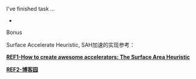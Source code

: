 I've finished task ...

* 

Bonus

Surface Accelerate Heuristic, SAH加速的实现参考：

[**REF1-How to create awesome accelerators: The Surface Area Heuristic**](https://medium.com/@bromanz/how-to-create-awesome-accelerators-the-surface-area-heuristic-e14b5dec6160)

[**REF2-博客园**](https://www.cnblogs.com/coolwx/p/14375763.html)

